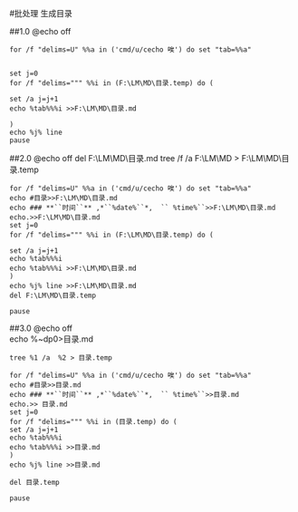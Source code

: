 #批处理 生成目录

##1.0
	@echo off 

	for /f "delims=U" %%a in ('cmd/u/cecho 唉') do set "tab=%%a"


	set j=0
	for /f "delims=""" %%i in (F:\LM\MD\目录.temp) do (

	set /a j=j+1
	echo %tab%%%i >>F:\LM\MD\目录.md

	)
	echo %j% line
	pause

##2.0
	@echo off 
	del F:\LM\MD\目录.md
	tree /f /a  F:\LM\MD > F:\LM\MD\目录.temp
	
	for /f "delims=U" %%a in ('cmd/u/cecho 唉') do set "tab=%%a"
	echo #目录>>F:\LM\MD\目录.md
	echo ### **``时间``** ,*``%date%``*,  `` %time%``>>F:\LM\MD\目录.md
	echo.>>F:\LM\MD\目录.md
	set j=0
	for /f "delims=""" %%i in (F:\LM\MD\目录.temp) do (
	
	set /a j=j+1
	echo %tab%%%i 
	echo %tab%%%i >>F:\LM\MD\目录.md
	)
	echo %j% line >>F:\LM\MD\目录.md
	del F:\LM\MD\目录.temp
	
	pause

##3.0
	@echo off 	
	echo %~dp0>目录.md
	
	tree %1 /a  %2 > 目录.temp
		
	for /f "delims=U" %%a in ('cmd/u/cecho 唉') do set "tab=%%a"
	echo #目录>>目录.md
	echo ### **``时间``** ,*``%date%``*,  `` %time%``>>目录.md
	echo.>> 目录.md
	set j=0
	for /f "delims=""" %%i in (目录.temp) do (
	set /a j=j+1
	echo %tab%%%i 
	echo %tab%%%i >>目录.md
	)
	echo %j% line >>目录.md
	
	del 目录.temp
		
	pause